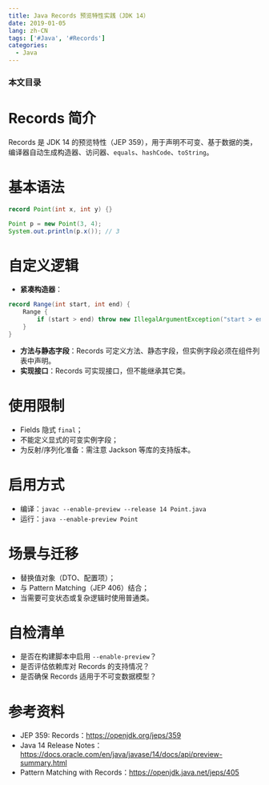 ```yaml
---
title: Java Records 预览特性实践（JDK 14）
date: 2019-01-05
lang: zh-CN
tags: ['#Java', '#Records']
categories:
  - Java
---
```


### 本文目录
<!-- toc -->

# Records 简介
Records 是 JDK 14 的预览特性（JEP 359），用于声明不可变、基于数据的类，编译器自动生成构造器、访问器、`equals`、`hashCode`、`toString`。

# 基本语法
```java
record Point(int x, int y) {}

Point p = new Point(3, 4);
System.out.println(p.x()); // 3
```

# 自定义逻辑
- **紧凑构造器**：
```java
record Range(int start, int end) {
    Range {
        if (start > end) throw new IllegalArgumentException("start > end");
    }
}
```
- **方法与静态字段**：Records 可定义方法、静态字段，但实例字段必须在组件列表中声明。
- **实现接口**：Records 可实现接口，但不能继承其它类。

# 使用限制
- Fields 隐式 `final`；
- 不能定义显式的可变实例字段；
- 为反射/序列化准备：需注意 Jackson 等库的支持版本。

# 启用方式
- 编译：`javac --enable-preview --release 14 Point.java`
- 运行：`java --enable-preview Point`

# 场景与迁移
- 替换值对象（DTO、配置项）；
- 与 Pattern Matching（JEP 406）结合；
- 当需要可变状态或复杂逻辑时使用普通类。

# 自检清单
- 是否在构建脚本中启用 `--enable-preview`？
- 是否评估依赖库对 Records 的支持情况？
- 是否确保 Records 适用于不可变数据模型？

# 参考资料
- JEP 359: Records：https://openjdk.org/jeps/359
- Java 14 Release Notes：https://docs.oracle.com/en/java/javase/14/docs/api/preview-summary.html
- Pattern Matching with Records：https://openjdk.java.net/jeps/405
